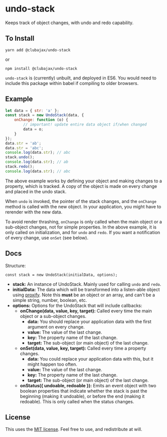 # undo-stack

Keeps track of object changes, with undo and redo capability. 

## To Install

    yarn add @clubajax/undo-stack
    
or

    npm install @clubajax/undo-stack
    
`undo-stack` is (currently) unbuilt, and deployed in ES6. You would need to include this package within babel if compiling to older browsers.


## Example

```jsx harmony
let data = { str: 'a' };
const stack = new UndoStack(data, {
	onChange: function (o) {
		// important! update entire data object if/when changed
		data = o;
	}
});
data.str = 'ab';
data.str = 'abc';
console.log(data.str); // abc
stack.undo();
console.log(data.str); // ab
stack.redo();
console.log(data.str); // abc
```

The above example works by defining your object and making changes to a property, which is tracked.
A copy of the object is made on every change and placed in the undo stack.

When `undo` is invoked, the pointer of the stack changes, and the `onChange` method is called with the new object.
In your application, you might have to rerender with the new data.

To avoid render thrashing, `onChange` is only called when the main object or a sub-object changes, not for simple properties.
In the above example, it is only called on initialization, and for `undo` and `redo`. If you want a notification of every change,
use `onSet` (see below).

## Docs

Structure:
    
    const stack = new UndoStack(initialData, options);
    
* **stack:** An instance of UndoStack. Mainly used for calling `undo` and `redo`.
* **initialData:** The data which will be transformed into a listen-able object using [proxify](https://github.com/clubajax/proxify). 
 Note this **must** be an object or an array, and can't be a simple string, number, boolean, etc.
* **options:** Options for the UndoStack that will include callbacks:
  * **onChange(data, value, key, target):** Called every time the main object or a sub-object changes. 
    * **data:** You should replace your application data with the first argument on every change.
    * **value:** The value of the last change.
    * **key:** The property name of the last change. 
    * **target:** The sub-object (or main object) of the last change. 
  * **onSet(data, value, key, target):** Called every time a property changes. 
    * **data:** You could replace your application data with this, but it might happen too often.
    * **value:** The value of the last change.
    * **key:** The property name of the last change. 
    * **target:** The sub-object (or main object) of the last change.    
  * **onStatus({ undoable, redoable }):** Emits an event object with two boolean properties that indicate whether the stack is past
  the beginning (making it undoable), or before the end (making it redoable). This is only called when the status changes. 
   
## License

This uses the [MIT license](./LICENSE). Feel free to use, and redistribute at will.